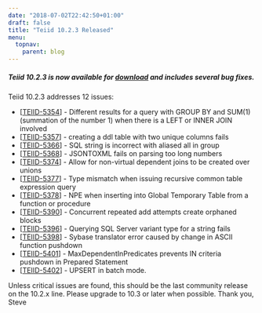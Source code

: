 ```yaml
---
date: "2018-07-02T22:42:50+01:00"
draft: false
title: "Teiid 10.2.3 Released"
menu:
  topnav:
    parent: blog
---
```


##### Teiid 10.2.3 is now available for [download](http://teiid.jboss.org/downloads_10x/) and includes several bug fixes.

<!--more-->

Teiid 10.2.3 addresses 12 issues:

<ul>
<li>[<a href='https://issues.redhat.com/browse/TEIID-5354'>TEIID-5354</a>] -         Different results for a query with GROUP BY and SUM(1) (summation of the number 1) when there is a LEFT or INNER JOIN involved
</li>
<li>[<a href='https://issues.redhat.com/browse/TEIID-5357'>TEIID-5357</a>] -         creating a ddl table with two unique columns fails
</li>
<li>[<a href='https://issues.redhat.com/browse/TEIID-5366'>TEIID-5366</a>] -         SQL string is incorrect with aliased all in group
</li>
<li>[<a href='https://issues.redhat.com/browse/TEIID-5368'>TEIID-5368</a>] -         JSONTOXML fails on parsing too long numbers
</li>
<li>[<a href='https://issues.redhat.com/browse/TEIID-5374'>TEIID-5374</a>] -         Allow for non-virtual dependent joins to be created over unions 
</li>
<li>[<a href='https://issues.redhat.com/browse/TEIID-5377'>TEIID-5377</a>] -         Type mismatch when issuing recursive common table expression query
</li>
<li>[<a href='https://issues.redhat.com/browse/TEIID-5378'>TEIID-5378</a>] -         NPE when inserting into Global Temporary Table from a function or procedure
</li>
<li>[<a href='https://issues.redhat.com/browse/TEIID-5390'>TEIID-5390</a>] -         Concurrent repeated add attempts create orphaned blocks
</li>
<li>[<a href='https://issues.redhat.com/browse/TEIID-5396'>TEIID-5396</a>] -         Querying SQL Server variant type for a string fails
</li>
<li>[<a href='https://issues.redhat.com/browse/TEIID-5398'>TEIID-5398</a>] -         Sybase translator error caused by change in ASCII function pushdown
</li>
<li>[<a href='https://issues.redhat.com/browse/TEIID-5401'>TEIID-5401</a>] -         MaxDependentInPredicates prevents IN criteria pushdown in Prepared Statement
</li>
<li>[<a href='https://issues.redhat.com/browse/TEIID-5402'>TEIID-5402</a>] -         UPSERT in batch mode.
</li>
</ul>

Unless critical issues are found, this should be the last community release on the 10.2.x line.  Please upgrade to 10.3 or later when possible.  Thank you, Steve 

